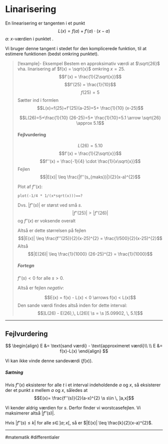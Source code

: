 # Linarisering
En linearisering er tangenten i et punkt
$$L(x) = f(a)+f'(a) \cdot (x-a)$$
$a$: $x$-værdien i punktet .

Vi bruger denne tangent i stedet for den komplicerede funktion, til at estimere funktionen (bedst omkring punktet).

>[!example]- Eksempel
>Bestem en approksimativ værdi at $\sqrt{26}$ vha. linarisering af $f(x) = \sqrt{x}$ omkring $x=25$.
>$$f'(x) = \frac{1}{2\sqrt{x}}$$
>$$f'(25) = \frac{1}{10}$$
>$$f(25)=5$$
>Sætter ind i formlen
>$$L(x)=f(25)+f'(25)(a-25)=5+ \frac{1}{10} (x-25)$$
>
>$$L(26)=5+\frac{1}{10} (26-25)=5+ \frac{1}{10}=5.1 \arrow \sqrt{26} \approx 5.1$$
>
>#### Fejlvurdering
>
>$$L(26) = 5.10$$
>$$f'(x) = \frac{1}{2\sqrt{x}}$$
>$$f''(x) = \frac{-1}{4} \cdot \frac{1}{x\sqrt{x}}$$
>Fejlen
>$$|E(x)| \leq \frac{|f''(s_{maks})|}{2}(x-a)^{2}$$
>
>Plot af $f''(x)$:
>```mathpad
>plot(-1/4 * 1/(x*sqrt(x)))==?
>```
>
>Dvs. $|f''(s)|$ er størst ved små $s$.
>$$|f''(25)| > |f''(26)|$$
>og $f''(x)$ er voksende overalt
>
>Altså er dette størrelsen på fejlen
>$$|E(x)| \leq \frac{f''(25)}{2}(x-25)^{2} = \frac{1/500}{2}(x-25)^{2}$$
>Altså
>$$|E(26)| \leq \frac{1}{1000} (26-25)^{2} = \frac{1}{1000}$$
>##### Fortegn
>
>$f''(s) < 0$ for alle $s>0$.
>
>Altså er fejlen *negativ*:
>
>$$E(x) = f(x) - L(x) < 0 \arrows f(x) < L(x)$$
>Den sande værdi findes altså inden for dette interval:
>$$]L(26) - E(26),\, L(26)[ \s = \s ]5.09902, \, 5.1[$$
>

---

## Fejlvurdering

$$
\begin{align}
E &= \text{sand værdi} - \text{approximeret værdi}\\ \\
E &= f(x)-L(x)
\end{align}
$$

Vi kan ikke vinde denne sandeværdi ($f(x)$).

##### Sætning
Hvis $f''(x)$ eksisterer for alle $t$ i et interval indeholdende $a$ og $x$, så eksisterer der et punkt $s$ mellem $a$ og $x$, således at
$$E(x)= \frac{f''(s)}{2}(a-x)^{2} \s s\in \, ]a,x[$$

Vi kender aldrig værdien for $s$. Derfor finder vi worstcasefejlen. Vi maksimerer altså $|f''(s)|$.

Hvis $|f''(s) \leq k|$ for alle $s \in \, ]a;x[$, så er $|E(x)| \leq \frac{k}{2}(x-a)^{2}$.

---
#matematik #differentialer 
